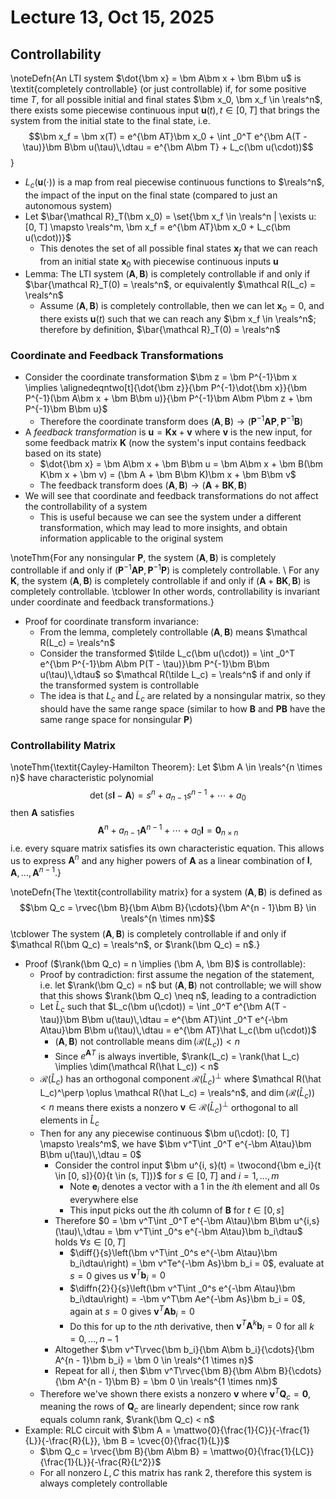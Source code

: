 # Lecture 13, Oct 15, 2025

## Controllability

\noteDefn{An LTI system $\dot{\bm x} = \bm A\bm x + \bm B\bm u$ is \textit{completely controllable} (or just controllable) if, for some positive time $T$, for all possible initial and final states $\bm x_0, \bm x_f \in \reals^n$, there exists some piecewise continuous input $\bm u(t), t \in [0, T]$ that brings the system from the initial state to the final state, i.e. $$\bm x_f = \bm x(T) = e^{\bm AT}\bm x_0 + \int _0^T e^{\bm A(T - \tau)}\bm B\bm u(\tau)\,\dtau = e^{\bm A\bm T} + L_c(\bm u(\cdot))$$}
* $L_c(\bm u(\cdot))$ is a map from real piecewise continuous functions to $\reals^n$, the impact of the input on the final state (compared to just an autonomous system)
* Let $\bar{\mathcal R}_T(\bm x_0) = \set{\bm x_f \in \reals^n | \exists u: [0, T] \mapsto \reals^m, \bm x_f = e^{\bm AT}\bm x_0 + L_c(\bm u(\cdot))}$
	* This denotes the set of all possible final states $\bm x_f$ that we can reach from an initial state $\bm x_0$ with piecewise continuous inputs $\bm u$
* Lemma: The LTI system $(\bm A, \bm B)$ is completely controllable if and only if $\bar{\mathcal R}_T(0) = \reals^n$, or equivalently $\mathcal R(L_c) = \reals^n$
	* Assume $(\bm A, \bm B)$ is completely controllable, then we can let $\bm x_0 = 0$, and there exists $\bm u(t)$ such that we can reach any $\bm x_f \in \reals^n$; therefore by definition, $\bar{\mathcal R}_T(0) = \reals^n$

### Coordinate and Feedback Transformations

* Consider the coordinate transformation $\bm z = \bm P^{-1}\bm x \implies \alignedeqntwo[t]{\dot{\bm z}}{\bm P^{-1}\dot{\bm x}}{\bm P^{-1}(\bm A\bm x + \bm B\bm u)}{\bm P^{-1}\bm A\bm P\bm z + \bm P^{-1}\bm B\bm u}$
	* Therefore the coordinate transform does $(\bm A, \bm B) \to (\bm P^{-1}\bm A\bm P, \bm P^{-1}\bm B)$
* A *feedback transformation* is $\bm u = \bm K\bm x + \bm v$ where $\bm v$ is the new input, for some feedback matrix $\bm K$ (now the system's input contains feedback based on its state)
	* $\dot{\bm x} = \bm A\bm x + \bm B\bm u = \bm A\bm x + \bm B(\bm K\bm x + \bm v) = (\bm A + \bm B\bm K)\bm x + \bm B\bm v$
	* The feedback transform does $(\bm A, \bm B) \to (\bm A + \bm B\bm K, \bm B)$
* We will see that coordinate and feedback transformations do not affect the controllability of a system
	* This is useful because we can see the system under a different transformation, which may lead to more insights, and obtain information applicable to the original system

\noteThm{For any nonsingular $\bm P$, the system $(\bm A, \bm B)$ is completely controllable if and only if $(\bm P^{-1}\bm A\bm P, \bm P^{-1}\bm P)$ is completely controllable. \\ For any $\bm K$, the system $(\bm A, \bm B)$ is completely controllable if and only if $(\bm A + \bm B\bm K, \bm B)$ is completely controllable. \tcblower In other words, controllability is invariant under coordinate and feedback transformations.}

* Proof for coordinate transform invariance:
	* From the lemma, completely controllable $(\bm A, \bm B)$ means $\mathcal R(L_c) = \reals^n$
	* Consider the transformed $\tilde L_c(\bm u(\cdot)) = \int _0^T e^{\bm P^{-1}\bm A\bm P(T - \tau)}\bm P^{-1}\bm B\bm u(\tau)\,\dtau$ so $\mathcal R(\tilde L_c) = \reals^n$ if and only if the transformed system is controllable
	* The idea is that $L_c$ and $\tilde L_c$ are related by a nonsingular matrix, so they should have the same range space (similar to how $\bm B$ and $\bm P\bm B$ have the same range space for nonsingular $\bm P$)

### Controllability Matrix

\noteThm{\textit{Cayley-Hamilton Theorem}: Let $\bm A \in \reals^{n \times n}$ have characteristic polynomial $$\det(s\bm I - \bm A) = s^n + a_{n - 1}s^{n - 1} + \cdots + a_0$$ then $\bm A$ satisfies $$\bm A^n + a_{n - 1}\bm A^{n - 1} + \cdots + a_0\bm I = \bm 0_{n \times n}$$ i.e. every square matrix satisfies its own characteristic equation. This allows us to express $\bm A^n$ and any higher powers of $\bm A$ as a linear combination of $\bm I, \bm A, \dots, \bm A^{n - 1}$.}

\noteDefn{The \textit{controllability matrix} for a system $(\bm A, \bm B)$ is defined as $$\bm Q_c = \rvec{\bm B}{\bm A\bm B}{\cdots}{\bm A^{n - 1}\bm B} \in \reals^{n \times nm}$$
\tcblower
The system $(\bm A, \bm B)$ is completely controllable if and only if $\mathcal R(\bm Q_c) = \reals^n$, or $\rank(\bm Q_c) = n$.}

* Proof ($\rank(\bm Q_c) = n \implies (\bm A, \bm B)$ is controllable):
	* Proof by contradiction: first assume the negation of the statement, i.e. let $\rank(\bm Q_c) = n$ but $(\bm A, \bm B)$ not controllable; we will show that this shows $\rank(\bm Q_c) \neq n$, leading to a contradiction
	* Let $\hat L_c$ such that $L_c(\bm u(\cdot)) = \int _0^T e^{\bm A(T - \tau)}\bm B\bm u(\tau)\,\dtau = e^{\bm AT}\int _0^T e^{-\bm A\tau}\bm B\bm u(\tau)\,\dtau = e^{\bm AT}\hat L_c(\bm u(\cdot))$
		* $(\bm A, \bm B)$ not controllable means $\dim(\mathcal R(L_c)) < n$
		* Since $e^{\bm AT}$ is always invertible, $\rank(L_c) = \rank(\hat L_c) \implies \dim(\mathcal R(\hat L_c)) < n$
	* $\mathcal R(\hat L_c)$ has an orthogonal component $\mathcal R(\hat L_c)^\perp$ where $\mathcal R(\hat L_c)^\perp \oplus \mathcal R(\hat L_c) = \reals^n$, and $\dim(\mathcal R(\hat L_c)) < n$ means there exists a nonzero $\bm v \in \mathcal R(\hat L_c)^\perp$ orthogonal to all elements in $\hat L_c$
	* Then for any any piecewise continuous $\bm u(\cdot): [0, T] \mapsto \reals^m$, we have $\bm v^T\int _0^T e^{-\bm A\tau}\bm B\bm u(\tau)\,\dtau = 0$
		* Consider the control input $\bm u^{i, s}(t) = \twocond{\bm e_i}{t \in [0, s]}{0}{t \in (s, T])}$ for $s \in [0, T]$ and $i = 1, \dots, m$
			* Note $\bm e_i$ denotes a vector with a 1 in the $i$th element and all 0s everywhere else
			* This input picks out the $i$th column of $\bm B$ for $t \in [0, s]$
		* Therefore $0 = \bm v^T\int _0^T e^{-\bm A\tau}\bm B\bm u^{i,s}(\tau)\,\dtau = \bm v^T\int _0^s e^{-\bm A\tau}\bm b_i\dtau$ holds $\forall s \in [0, T]$
			* $\diff{}{s}\left(\bm v^T\int _0^s e^{-\bm A\tau}\bm b_i\dtau\right) = \bm v^Te^{-\bm As}\bm b_i = 0$, evaluate at $s = 0$ gives us $\bm v^T\bm b_i = 0$
			* $\diffn{2}{}{s}\left(\bm v^T\int _0^s e^{-\bm A\tau}\bm b_i\dtau\right) = -\bm v^T\bm Ae^{-\bm As}\bm b_i = 0$, again at $s = 0$ gives $\bm v^T\bm A\bm b_i = 0$
			* Do this for up to the $n$th derivative, then $\bm v^T\bm A^k\bm b_i = 0$ for all $k = 0, \dots, n - 1$
		* Altogether $\bm v^T\rvec{\bm b_i}{\bm A\bm b_i}{\cdots}{\bm A^{n - 1}\bm b_i} = \bm 0 \in \reals^{1 \times n}$
		* Repeat for all $i$, then $\bm v^T\rvec{\bm B}{\bm A\bm B}{\cdots}{\bm A^{n - 1}\bm B} = \bm 0 \in \reals^{1 \times nm}$
	* Therefore we've shown there exists a nonzero $\bm v$ where $\bm v^T\bm Q_c = \bm 0$, meaning the rows of $\bm Q_c$ are linearly dependent; since row rank equals column rank, $\rank(\bm Q_c) < n$
* Example: RLC circuit with $\bm A = \mattwo{0}{\frac{1}{C}}{-\frac{1}{L}}{-\frac{R}{L}}, \bm B = \cvec{0}{\frac{1}{L}}$
	* $\bm Q_c = \rvec{\bm B}{\bm A\bm B} = \mattwo{0}{\frac{1}{LC}}{\frac{1}{L}}{-\frac{R}{L^2}}$
	* For all nonzero $L, C$ this matrix has rank 2, therefore this system is always completely controllable

